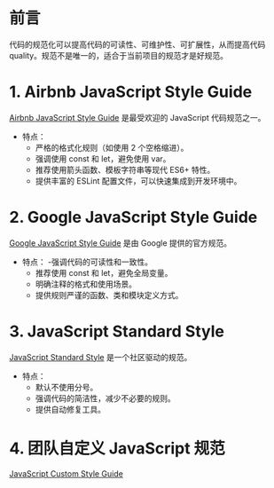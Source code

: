 # 前言

代码的规范化可以提高代码的可读性、可维护性、可扩展性，从而提高代码 quality。规范不是唯一的，适合于当前项目的规范才是好规范。

# 1. Airbnb JavaScript Style Guide

[Airbnb JavaScript Style Guide](https://github.com/airbnb/javascript) 是最受欢迎的 JavaScript 代码规范之一。

- 特点：
  - 严格的格式化规则（如使用 2 个空格缩进）。
  - 强调使用 const 和 let，避免使用 var。
  - 推荐使用箭头函数、模板字符串等现代 ES6+ 特性。
  - 提供丰富的 ESLint 配置文件，可以快速集成到开发环境中。

# 2. Google JavaScript Style Guide

[Google JavaScript Style Guide](https://google.github.io/styleguide/jsguide.html) 是由 Google 提供的官方规范。

- 特点： -强调代码的可读性和一致性。
  - 推荐使用 const 和 let，避免全局变量。
  - 明确注释的格式和使用场景。
  - 提供规则严谨的函数、类和模块定义方式。

# 3. JavaScript Standard Style

[JavaScript Standard Style](https://standardjs.com/readme-zhcn) 是一个社区驱动的规范。

- 特点：
  - 默认不使用分号。
  - 强调代码的简洁性，减少不必要的规则。
  - 提供自动修复工具。

# 4. 团队自定义 JavaScript 规范

[JavaScript Custom Style Guide](https://github.com/Wangenbo/notes/blob/master/Workflow/Javascript%E5%BC%80%E5%8F%91%E8%A7%84%E8%8C%83.md)

